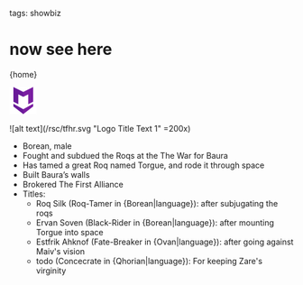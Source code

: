 tags: showbiz

# now see here
{home}

![alt text](https://github.com/adam-p/markdown-here/raw/master/src/common/images/icon48.png "Logo Title Text 1")

![alt text](/rsc/tfhr.svg "Logo Title Text 1" =200x)

* Borean, male
* Fought and subdued the Roqs at the The War for Baura
* Has tamed a great Roq named Torgue, and rode it through space
* Built Baura’s walls
* Brokered The First Alliance
* Titles:
	* Roq Silk (Roq-Tamer in {Borean|language}): after subjugating the roqs
	* Ervan Soven (Black-Rider in {Borean|language}): after mounting Torgue into space
	* Estfrik Ahknof (Fate-Breaker in {Ovan|language}): after going against Maiv's vision
	* todo (Concecrate in {Qhorian|language}): For keeping Zare's virginity